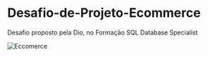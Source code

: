# Desafio-de-Projeto-Ecommerce
Desafio proposto pela Dio, no Formação SQL Database Specialist

![Eccomerce](https://github.com/DenisGabriel017/Desafio-de-Projeto-Ecommerce/assets/115377827/f0b091c6-b5f0-42e2-bbe1-e0e5a1e9bee6)
